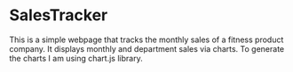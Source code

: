 # SalesTracker
This is a simple webpage that tracks the monthly sales of a fitness product company. It displays monthly and department sales via charts.  To generate the charts I am using chart.js library.
